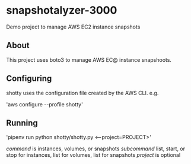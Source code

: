 # snapshotalyzer-3000

Demo project to manage AWS EC2 instance snapshots

## About

This project uses boto3 to manage AWS EC@ instance snapshoots.

## Configuring

shotty uses the configuration file created by the AWS CLI. e.g.

'aws configure --profile shotty'

## Running

'pipenv run python shotty/shotty.py <command> <subcommand> <--project=PROJECT>'

*command* is instances, volumes, or snapshots
*subcommand* list, start, or stop for instances,
             list for volumes,
             list for snapshots
*project* is optional
